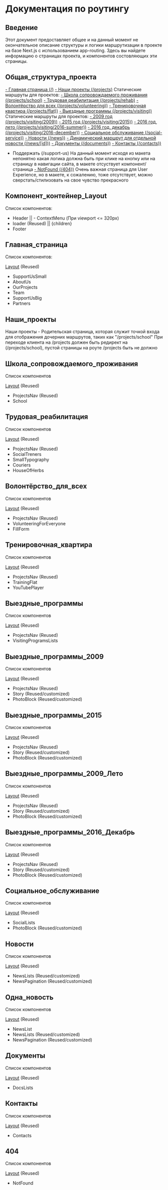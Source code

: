 # Документация по роутингу

## Введение

Этот документ предоставляет общее и на данный момент не окончательное описание структуры и логики маршрутизации в проекте на базе Next.js с использованием app-routing. Здесь вы найдете информацию о страницах проекта, и компонентов состовляющих эти страницы.


## Общая_структура_проекта

[- Главная страница (/)](#Главная_страница) 
[- Наши проекты (/projects)](#Наши_проекты) 
  Статические маршруты для проектов: 
  [- Школа сопровождаемого проживания (/projects/school)](#Школа_сопровождаемого_проживания) 
  [- Трудовая реабилитация (/projects/rehab)](#Трудовая_реабилитация) 
  [- Волонтёрство для всех (/projects/volunteering))](#Волонтёрство_для_всех) 
  [- Тренировочная квартира (/projects/flat))](#Тренировочная_квартира) 
  [- Выездные программы (/projects/visiting))](#Выездные_программы) 
    Статические маршруты для проектов: 
    [- 2009 год (/projects/visiting/2009))](#Выездные_программы_2009) 
    [- 2015 год (/projects/visiting/2015))](#Выездные_программы_2015) 
    [- 2016 год, лето (/projects/visiting/2016-summer))](#Выездные_программы_2009_Лето) 
    [- 2016 год, декабрь (/projects/visiting/2016-december))](#Выездные_программы_2016_Декабрь) 
[- Социальное обслуживание (/social-service))](#Социальное_обслуживание) 
[- Новости (/news))](#Новости) 
  [- Динамический маршрут для отдельной новости (/news/[id]))](#Одна_Новость) 
[- Документы (/documents))](#Документы) 
[- Контакты (/contacts))](#Контакты) 
- Поддержать (/support-us) 
На данный момент исходя из макета непонятно какая логика должна быть при клике на кнопку или на страницу в навигации сайта, в макете отсуствует компонент/страница
[- NotFound (/404))](#404)
Очень важная страница для User Experience, но в макете, к сожалению, тоже отсутствует, можно сверстать/стилизовать на свое чувство прекрасного

## Компонент_контейнер_Layout

Список компонентов:

- Header || - ContextMenu (При viewport <= 320px)
- loader (Reused) || {children}
- Footer


## Главная_страница

Список компонентов:

[Layout](#Компонент_контейнер_Layout) (Reused)
- SupportUsSmall
- AboutUs
- OurProjects
- Team
- SupportUsBig
- Partners


## Наши_проекты

Наши проекты - Родительская страница, которая служит точкой входа для отображения дочерних маршрутов, таких как "/projects/school" При переходе клиента на /projects должен быть редирект на (/projects/school), пустой страницы на роуте /projects быть не должно


## Школа_сопровождаемого_проживания

Список компонентов

[Layout](#Компонент_контейнер_Layout) (Reused)
- ProjectsNav (Reused)
- School


## Трудовая_реабилитация

Список компонентов

[Layout](#Компонент_контейнер_Layout) (Reused)
- ProjectsNav (Reused)
- SocialTreners
- SmallTypography
- Couriers
- HouseOfHerbs


## Волонтёрство_для_всех

Список компонентов

[Layout](#Компонент_контейнер_Layout) (Reused)
- ProjectsNav (Reused)
- VolunteeringForEveryone
- FillForm


## Тренировочная_квартира

Список компонентов

[Layout](#Компонент_контейнер_Layout) (Reused)
- ProjectsNav (Reused)
- TrainingFlat
- YouTubePlayer


## Выездные_программы

Список компонентов

[Layout](#Компонент_контейнер_Layout) (Reused)
- ProjectsNav (Reused)
- VisitingProgramsLists


## Выездные_программы_2009

Список компонентов

[Layout](#Компонент_контейнер_Layout) (Reused)
- ProjectsNav (Reused)
- Story (Reused/customized)
- PhotoBlock (Reused/customized)


## Выездные_программы_2015

Список компонентов

[Layout](#Компонент_контейнер_Layout) (Reused)
- ProjectsNav (Reused)
- Story (Reused/customized)
- PhotoBlock (Reused/customized)


## Выездные_программы_2009_Лето

Список компонентов

[Layout](#Компонент_контейнер_Layout) (Reused)
- ProjectsNav (Reused)
- Story (Reused/customized)
- PhotoBlock (Reused/customized)


## Выездные_программы_2016_Декабрь

Список компонентов

[Layout](#Компонент_контейнер_Layout) (Reused)
- ProjectsNav (Reused)
- Story (Reused/customized)
- PhotoBlock (Reused/customized)


## Социальное_обслуживание

Список компонентов

[Layout](#Компонент_контейнер_Layout) (Reused)
- SocialLists
- PhotoBlock (Reused/customized)


## Новости

Список компонентов

[Layout](#Компонент_контейнер_Layout) (Reused)
- NewsLists (Reused/customized)
- NewsPagination (Reused/customized)


## Одна_новость

Список компонентов

[Layout](#Компонент_контейнер_Layout) (Reused)
- NewsList
- NewsLists (Reused/customized)
- NewsPagination (Reused/customized)


## Документы

Список компонентов

[Layout](#Компонент_контейнер_Layout) (Reused)
- DocsLists


## Контакты

Список компонентов

[Layout](#Компонент_контейнер_Layout) (Reused)
- Contacts


## 404

Список компонентов

[Layout](#Компонент_контейнер_Layout) (Reused)
- NotFound